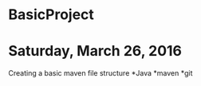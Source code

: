 # BasicProject

# Saturday, March 26, 2016

Creating a basic maven file structure
*Java
*maven
*git


